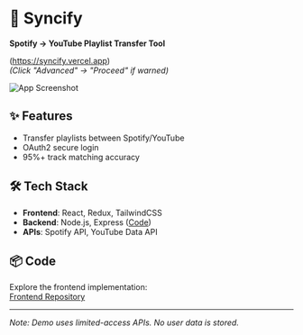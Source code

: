 # 🔄 Syncify  
**Spotify → YouTube Playlist Transfer Tool**  

(https://syncify.vercel.app)  
*(Click "Advanced" → "Proceed" if warned)*  

![App Screenshot](./public/screenshot.png)  

## ✨ Features  
- Transfer playlists between Spotify/YouTube  
- OAuth2 secure login  
- 95%+ track matching accuracy  

## 🛠️ Tech Stack  
- **Frontend**: React, Redux, TailwindCSS  
- **Backend**: Node.js, Express ([Code](https://github.com/rehan6025/syncify-backend))  
- **APIs**: Spotify API, YouTube Data API  

## 📦 Code  
Explore the frontend implementation:  
[Frontend Repository](https://github.com/rehan6025/syncify-frontend)  

---
*Note: Demo uses limited-access APIs. No user data is stored.*  
